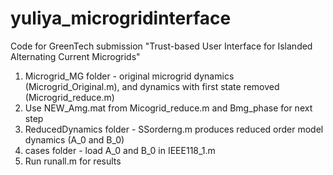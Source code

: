 # yuliya_microgridinterface

Code for GreenTech submission "Trust-based User Interface for Islanded Alternating Current Microgrids"

1. Microgrid_MG folder - original microgrid dynamics (Microgrid_Original.m), and dynamics with first state removed (Microgrid_reduce.m)
2. Use NEW_Amg.mat from Micogrid_reduce.m and Bmg_phase for next step
3. ReducedDynamics folder - SSorderng.m produces reduced order model dynamics (A_0 and B_0)
4. cases folder - load A_0 and B_0 in IEEE118_1.m
4. Run runall.m for results

